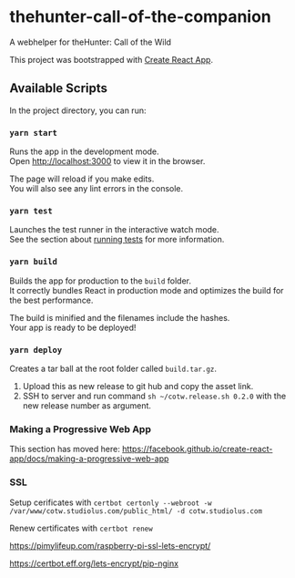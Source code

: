 # thehunter-call-of-the-companion

A webhelper for theHunter: Call of the Wild

This project was bootstrapped with [Create React App](https://github.com/facebook/create-react-app).

## Available Scripts

In the project directory, you can run:

### `yarn start`

Runs the app in the development mode.<br />
Open [http://localhost:3000](http://localhost:3000) to view it in the browser.

The page will reload if you make edits.<br />
You will also see any lint errors in the console.

### `yarn test`

Launches the test runner in the interactive watch mode.<br />
See the section about [running tests](https://facebook.github.io/create-react-app/docs/running-tests) for more information.

### `yarn build`

Builds the app for production to the `build` folder.<br />
It correctly bundles React in production mode and optimizes the build for the best performance.

The build is minified and the filenames include the hashes.<br />
Your app is ready to be deployed!

### `yarn deploy`

Creates a tar ball at the root folder called `build.tar.gz`.

1. Upload this as new release to git hub and copy the asset link.
2. SSH to server and run command `sh ~/cotw.release.sh 0.2.0` with the new release number as argument.

### Making a Progressive Web App

This section has moved here: https://facebook.github.io/create-react-app/docs/making-a-progressive-web-app

### SSL

Setup cerificates with `certbot certonly --webroot -w /var/www/cotw.studiolus.com/public_html/ -d cotw.studiolus.com`

Renew certificates with `certbot renew`

https://pimylifeup.com/raspberry-pi-ssl-lets-encrypt/

https://certbot.eff.org/lets-encrypt/pip-nginx
